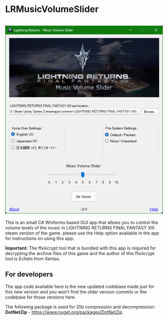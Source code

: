 # LRMusicVolumeSlider
<br>![Image Text](repo_app-img.png)
<br><br>
This is an small C# Winforms based GUI app that allows you to control the volume levels of the music in LIGHTNING RETURNS FINAL FANTASY XIII steam version of the game. please use the Help option available in the app for instructions on using this app.

**Important:** The ffxiiicrypt tool that is bundled with this app is required for decrypting the archive files of this game and the author of this ffxiiicrypt tool is Echelo from Xentax.

## For developers
The app code available here is the new updated codebase made just for this new version and you won't find the older version commits or the codebase for those versions here.

The following package is used for Zlib compression and decompression:
<br>**DotNetZip** - https://www.nuget.org/packages/DotNetZip
